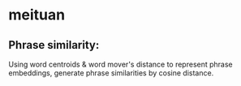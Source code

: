 # meituan 
## Phrase similarity: 
  Using word centroids & word mover's distance to represent phrase embeddings, generate phrase similarities by cosine distance.
